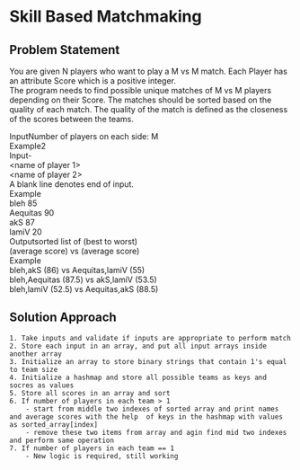 # Skill Based Matchmaking  

## Problem Statement  
You are given N players who want to play a M vs M match. Each Player has an attribute Score which is a
positive integer.  
The program needs to find possible unique matches of M vs M players depending on their Score. The
matches should be sorted based on the quality of each match. The quality of the match is defined as the closeness of the scores between the teams.  

InputNumber of players on each side: M  
Example2  
Input-  
<name of player 1> <score>  
<name of player 2> <score>  
A blank line denotes end of input.  
Example  
bleh 85  
Aequitas 90  
akS 87  
lamiV 20  
Outputsorted list of (best to worst)  
<comma separated list of players in team A>(average score) vs <comma separated list of players in team
B>(average score)  
Example  
bleh,akS (86) vs Aequitas,lamiV (55)  
bleh,Aequitas (87.5) vs akS,lamiV (53.5)  
bleh,lamiV (52.5) vs Aequitas,akS (88.5)  

## Solution Approach  

```
1. Take inputs and validate if inputs are appropriate to perform match  
2. Store each input in an array, and put all input arrays inside another array  
3. Initialize an array to store binary strings that contain 1's equal to team size  
4. Initialize a hashmap and store all possible teams as keys and socres as values  
5. Store all scores in an array and sort  
6. If number of players in each team > 1  
    - start from middle two indexes of sorted array and print names and average scores with the help  of keys in the hashmap with values as sorted_array[index] 
    - remove these two items from array and agin find mid two indexes and perform same operation  
7. If number of players in each team == 1  
    - New logic is required, still working
```